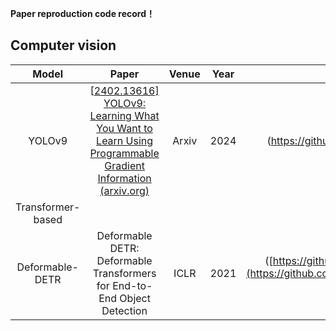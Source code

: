 **Paper reproduction code record！**

## Computer vision

|   Model    |                            Paper                             | Venue | Year |                      Code                      | Dataset   | Time |
| :--------: | :----------------------------------------------------------: | :---: | :--: | :--------------------------------------------: | ------ | ------- |
|   YOLOv9   | [[2402.13616\] YOLOv9: Learning What You Want to Learn Using Programmable Gradient Information (arxiv.org)](https://arxiv.org/abs/2402.13616) | Arxiv | 2024 |(https://github.com/Ashores/YOLO_person) | LUNA16 | 2024.5.14 |
|   Transformer-based                                                                                                                                          |
|   Deformable-DETR   | Deformable DETR: Deformable Transformers for End-to-End Object Detection | ICLR | 2021 |([https://github.com/Ashores/YOLO_person](https://github.com/fundamentalvision/Deformable-DETR) | LUNA16 | 2024.5.23 |
